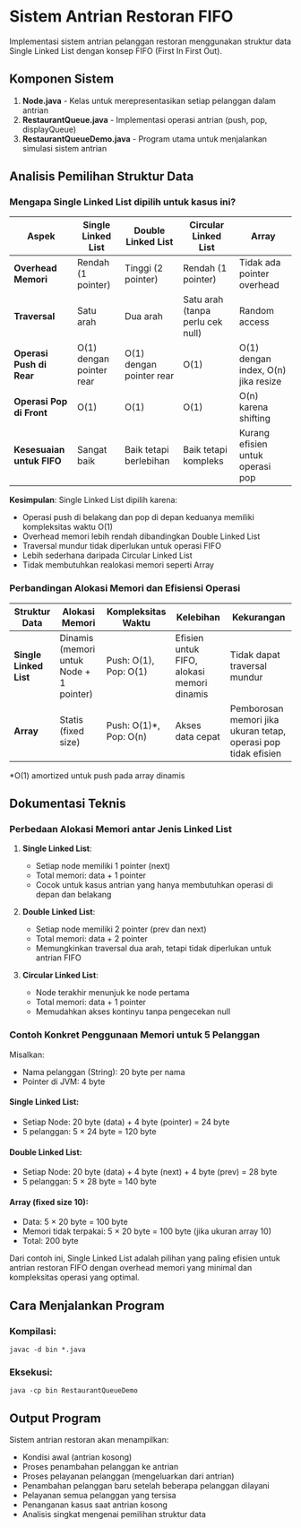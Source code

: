 # Sistem Antrian Restoran FIFO

Implementasi sistem antrian pelanggan restoran menggunakan struktur data Single Linked List dengan konsep FIFO (First In First Out).

## Komponen Sistem

1. **Node.java** - Kelas untuk merepresentasikan setiap pelanggan dalam antrian
2. **RestaurantQueue.java** - Implementasi operasi antrian (push, pop, displayQueue)
3. **RestaurantQueueDemo.java** - Program utama untuk menjalankan simulasi sistem antrian

## Analisis Pemilihan Struktur Data

### Mengapa Single Linked List dipilih untuk kasus ini?

| Aspek                     | Single Linked List       | Double Linked List       | Circular Linked List             | Array                               |
| ------------------------- | ------------------------ | ------------------------ | -------------------------------- | ----------------------------------- |
| **Overhead Memori**       | Rendah (1 pointer)       | Tinggi (2 pointer)       | Rendah (1 pointer)               | Tidak ada pointer overhead          |
| **Traversal**             | Satu arah                | Dua arah                 | Satu arah (tanpa perlu cek null) | Random access                       |
| **Operasi Push di Rear**  | O(1) dengan pointer rear | O(1) dengan pointer rear | O(1)                             | O(1) dengan index, O(n) jika resize |
| **Operasi Pop di Front**  | O(1)                     | O(1)                     | O(1)                             | O(n) karena shifting                |
| **Kesesuaian untuk FIFO** | Sangat baik              | Baik tetapi berlebihan   | Baik tetapi kompleks             | Kurang efisien untuk operasi pop    |

**Kesimpulan**: Single Linked List dipilih karena:

- Operasi push di belakang dan pop di depan keduanya memiliki kompleksitas waktu O(1)
- Overhead memori lebih rendah dibandingkan Double Linked List
- Traversal mundur tidak diperlukan untuk operasi FIFO
- Lebih sederhana daripada Circular Linked List
- Tidak membutuhkan realokasi memori seperti Array

### Perbandingan Alokasi Memori dan Efisiensi Operasi

| Struktur Data          | Alokasi Memori                          | Kompleksitas Waktu      | Kelebihan                                  | Kekurangan                                                     |
| ---------------------- | --------------------------------------- | ----------------------- | ------------------------------------------ | -------------------------------------------------------------- |
| **Single Linked List** | Dinamis (memori untuk Node + 1 pointer) | Push: O(1), Pop: O(1)   | Efisien untuk FIFO, alokasi memori dinamis | Tidak dapat traversal mundur                                   |
| **Array**              | Statis (fixed size)                     | Push: O(1)\*, Pop: O(n) | Akses data cepat                           | Pemborosan memori jika ukuran tetap, operasi pop tidak efisien |

\*O(1) amortized untuk push pada array dinamis

## Dokumentasi Teknis

### Perbedaan Alokasi Memori antar Jenis Linked List

1. **Single Linked List**:

   - Setiap node memiliki 1 pointer (next)
   - Total memori: data + 1 pointer
   - Cocok untuk kasus antrian yang hanya membutuhkan operasi di depan dan belakang

2. **Double Linked List**:

   - Setiap node memiliki 2 pointer (prev dan next)
   - Total memori: data + 2 pointer
   - Memungkinkan traversal dua arah, tetapi tidak diperlukan untuk antrian FIFO

3. **Circular Linked List**:
   - Node terakhir menunjuk ke node pertama
   - Total memori: data + 1 pointer
   - Memudahkan akses kontinyu tanpa pengecekan null

### Contoh Konkret Penggunaan Memori untuk 5 Pelanggan

Misalkan:

- Nama pelanggan (String): 20 byte per nama
- Pointer di JVM: 4 byte

#### Single Linked List:

- Setiap Node: 20 byte (data) + 4 byte (pointer) = 24 byte
- 5 pelanggan: 5 × 24 byte = 120 byte

#### Double Linked List:

- Setiap Node: 20 byte (data) + 4 byte (next) + 4 byte (prev) = 28 byte
- 5 pelanggan: 5 × 28 byte = 140 byte

#### Array (fixed size 10):

- Data: 5 × 20 byte = 100 byte
- Memori tidak terpakai: 5 × 20 byte = 100 byte (jika ukuran array 10)
- Total: 200 byte

Dari contoh ini, Single Linked List adalah pilihan yang paling efisien untuk antrian restoran FIFO dengan overhead memori yang minimal dan kompleksitas operasi yang optimal.

## Cara Menjalankan Program

### Kompilasi:

```
javac -d bin *.java
```

### Eksekusi:

```
java -cp bin RestaurantQueueDemo
```

## Output Program

Sistem antrian restoran akan menampilkan:

- Kondisi awal (antrian kosong)
- Proses penambahan pelanggan ke antrian
- Proses pelayanan pelanggan (mengeluarkan dari antrian)
- Penambahan pelanggan baru setelah beberapa pelanggan dilayani
- Pelayanan semua pelanggan yang tersisa
- Penanganan kasus saat antrian kosong
- Analisis singkat mengenai pemilihan struktur data
